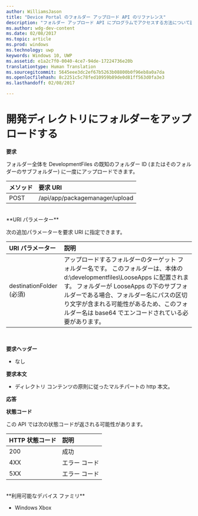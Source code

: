 ```yaml
---
author: WilliamsJason
title: "Device Portal のフォルダー アップロード API のリファレンス"
description: "フォルダー アップロード API にプログラムでアクセスする方法について説明します。"
ms.author: wdg-dev-content
ms.date: 02/08/2017
ms.topic: article
ms.prod: windows
ms.technology: uwp
keywords: Windows 10, UWP
ms.assetid: e1a2c7f0-0040-4ce7-94de-17224736e20b
translationtype: Human Translation
ms.sourcegitcommit: 5645eee3dc2ef67b5263b08800b0f96eb8a0a7da
ms.openlocfilehash: 8c2251c5c78fed10959b89de0d81ff563d0fa3e3
ms.lasthandoff: 02/08/2017

---
```


# <a name="upload-a-folder-to-the-development-directory"></a>開発ディレクトリにフォルダーをアップロードする

**要求**

フォルダー全体を DevelopmentFiles の既知のフォルダー ID (またはそのフォルダーのサブフォルダー) に一度にアップロードできます。

メソッド      | 要求 URI
:------     | :------
POST | /api/app/packagemanager/upload 
<br />
**URI パラメーター**

次の追加パラメーターを要求 URI に指定できます。

URI パラメーター      | 説明
:------     | :-----
destinationFolder (必須) | アップロードするフォルダーのターゲット フォルダー名です。 このフォルダーは、本体の d:\developmentfiles\LooseApps に配置されます。 フォルダーが LooseApps の下のサブフォルダーである場合、フォルダー名にパスの区切り文字が含まれる可能性があるため、このフォルダー名は base64 でエンコードされている必要があります。
<br />

**要求ヘッダー**

- なし

**要求本文**

- ディレクトリ コンテンツの原則に従ったマルチパートの http 本文。

**応答**

**状態コード**

この API では次の状態コードが返される可能性があります。

HTTP 状態コード      | 説明
:------     | :-----
200 | 成功
4XX | エラー コード
5XX | エラー コード
<br />
**利用可能なデバイス ファミリ**

* Windows Xbox


